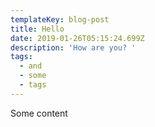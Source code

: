 ```yaml
---
templateKey: blog-post
title: Hello
date: 2019-01-26T05:15:24.699Z
description: 'How are you? '
tags:
  - and
  - some
  - tags
---
```

Some content
